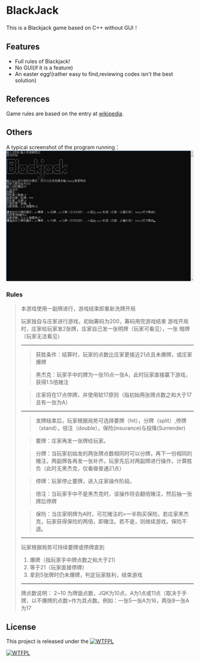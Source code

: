 # BlackJack
This is a Blackjack game based on C++ without GUI！
## Features
- Full rules of Blackjack!
- No GUI(if it is a feature)
- An easter egg!(rather easy to find,reviewing codes isn't the best solution)
## References
Game rules are based on the entry at [wikipedia](https://en.wikipedia.org/wiki/Blackjack).
## Others
A typical screenshot of the program running：![running](https://github.com/Xchiliarch/BlackJack/blob/main/running.png)


### Rules

>本游戏使用一副牌进行，游戏结束即重新洗牌开局
>
>玩家独自与庄家进行游戏，初始筹码为200，筹码用完游戏结束
>游戏开局时，庄家给玩家发2张牌，庄家自己发一张明牌（玩家可看见），一张
>暗牌（玩家无法看见）
>***
>>获胜条件：结算时，玩家的点数比庄家更接近21点且未爆牌，或庄家爆牌
>
>>黑杰克：玩家手中的牌为一张10点一张A，此时玩家直接赢下游戏，获得1.5倍赌注
>
>>庄家将在17点停牌，并使用软17原则（指初始两张牌点数之和大于17且有一张为A）
>***
>>发牌结束后，玩家根据局势可选择要牌（hit），分牌（split）,停牌（stand），倍注（double），保险(insurance)与投降(Surrender)
>
>>要牌：庄家再发一张牌给玩家。
>
>>分牌：当玩家初始发的两张牌点数相同时可以分牌，再下一份相同的赌注，两副牌各再发一张补齐，玩家先后对两副牌进行操作，计算胜负（此时无黑杰克，仅看做普通21点）
>
>>停牌：玩家停止要牌，进入庄家操作阶段。
>
>>倍注：当玩家手中不是黑杰克时，该操作将会翻倍赌注，然后抽一张牌后停牌
>
>>保险：当庄家明牌为A时，可花赌注的>一半购买保险，若庄家黑杰克，玩家获得保险的两倍，即赌注。若不是，则继续游戏，保险不退。
>***
>玩家根据局势可持续要牌或停牌直到
>1. 爆牌（指玩家手中牌点数之和大于21）
>2. 等于21（玩家直接停牌）
>3. 拿到5张牌时仍未爆牌，判定玩家胜利，结束游戏
>***
>牌点数说明：
> 2~10 为牌面点数，JQK为10点，A为1点或11点（取决于手牌，以不爆牌的点数>作为其点数。例如：一张5一张A为16，两张8一张A为17

## License

This project is released under the [![WTFPL](http://www.wtfpl.net/wp-content/uploads/2012/12/wtfpl-badge-1.png)](https://wtfpl2.com/)

[![WTFPL](http://www.wtfpl.net/wp-content/uploads/2012/12/logo-220x1601.png)](http://www.wtfpl.net/)